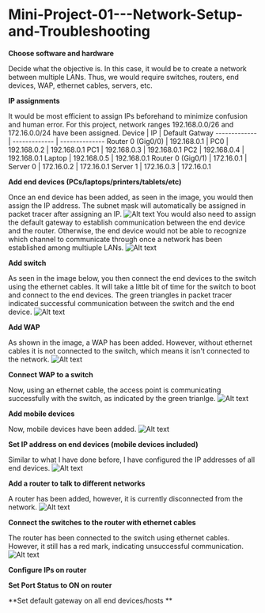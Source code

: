 # Mini-Project-01---Network-Setup-and-Troubleshooting

**Choose software and hardware**
  
  Decide what the objective is. In this case, it would be to create a network between multiple LANs. Thus, we would require switches, routers, end devices, WAP, ethernet cables, servers, etc. 

**IP assignments**
  
  It would be most efficient to assign IPs beforehand to minimize confusion and human error. For this project, network ranges 192.168.0.0/26 and 172.16.0.0/24 have been assigned. 
Device  | IP  | Default Gatway 
------------- | ------------- | --------------
Router 0 (Gig0/0)  | 192.168.0.1  | 
PC0  | 192.168.0.2  |  192.168.0.1 
PC1  | 192.168.0.3  |  192.168.0.1 
PC2  | 192.168.0.4  |  192.168.0.1 
Laptop  | 192.168.0.5  |  192.168.0.1 
Router 0 (Gig0/1)  | 172.16.0.1  |  
Server 0  | 172.16.0.2  |  172.16.0.1 
Server 1  | 172.16.0.3  |  172.16.0.1 

**Add end devices (PCs/laptops/printers/tablets/etc)**
  
  Once an end device has been added, as seen in the image, you would then assign the IP address. The subnet mask will automatically be assigned in packet tracer after assigning an IP. 
![Alt text](IP_Assignment_PC.png)
  You would also need to assign the default gateway to establish communication between the end device and the router. Otherwise, the end device would not be able to recognize which channel to communicate through once a network has been established among multiuple LANs. 
![Alt text](Default_Gateway_Assignment_PC.png)

**Add switch**

  As seen in the image below, you then connect the end devices to the switch using the ethernet cables. It will take a little bit of time for the switch to boot and connect to the end devices. The green triangles in packet tracer indicated successful communication between the switch and the end device. 
![Alt text](PC_to_Switch_Ethernet.png)

**Add WAP**

  As shown in the image, a WAP has been added. However, without ethernet cables it is not connected to the switch, which means it isn't connected to the network. 
![Alt text](WAP.png)

**Connect WAP to a switch**

  Now, using an ethernet cable, the access point is communicating successfully with the switch, as indicated by the green trianlge. 
![Alt text](Accesspoint_switch.png)

**Add mobile devices**

  Now, mobile devices have been added. 
![Alt text](Access_point_mobile_devices.png)

**Set IP address on end devices (mobile devices included)**
  
  Similar to what I have done before, I have configured the IP addresses of all end devices. 
![Alt text](IP_Assignment_End_Devices.png)

**Add a router to talk to different networks**

  A router has been added, however, it is currently disconnected from the network. 
![Alt text](Added_Router.png)

**Connect the switches to the router with ethernet cables**

  The router has been connected to the switch using ethernet cables. However, it still has a red mark, indicating unsuccessful communication. 
![Alt text](Router_Added_Network.png)

**Configure IPs on router**

**Set Port Status to ON on router**

**Set default gateway on all end devices/hosts
**
